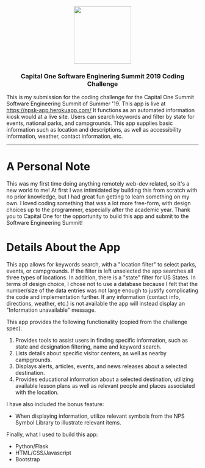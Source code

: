 <p align="center">
    <img src="https://cdn.worldvectorlogo.com/logos/capital-one-2.svg" width="150">
  </a>
</p>

<h3 align= "center"> Capital One Software Enginering Summit 2019 Coding Challenge </h3>

This is my submission for the coding challenge for the Capital One Summit Software Engineering Summit of Summer '19. 
This app is live at <https://npsk-app.herokuapp.com/> It functions as an automated information kiosk would at a live site. Users can search keywords and filter by state for events, national parks, and campgrounds. This app supplies basic information such as location and descriptions, as well as accessibility information, weather, contact information, etc.

___

# A Personal Note
This was my first time doing anything remotely web-dev related, so it's a new world to me! At first I was intimidated by building this from scratch with no prior knowledge, but I had great fun getting to learn something on my own. I loved coding something that was a lot more free-form, with design choices up to the programmer, especially after the academic year. Thank you to Capital One for the opportunity to build this app and submit to the Software Engineering Summit!  


# Details About the App

This app allows for keywords search, with a "location filter" to select parks, events, or campgrounds. If the filter is left unselected the app searches all three types of locations. In addition, there is a "state" filter for US States. In terms of design choice, I chose not to use a database because I felt that the number/size of the data entries was not large enough to justify complicating the code and implementation further. If any information (contact info, directions, weather, etc.) is not available the app will instead display an "Information unavailable" message. 

This app provides the following functionality (copied from the challenge spec).
1. Provides tools to assist users in finding specific information, such as state and designation filtering, name and keyword search.
2. Lists details about specific visitor centers, as well as nearby campgrounds.
3. Displays alerts, articles, events, and news releases about a selected destination.
4. Provides educational information about a selected destination, utilizing available lesson plans as well as relevant people and places associated with the location.

I have also included the bonus feature:

- When displaying information, utilize relevant symbols from the NPS Symbol Library to illustrate relevant items.

Finally, what I used to build this app:

- Python/Flask
- HTML/CSS/Javascript
- Bootstrap
